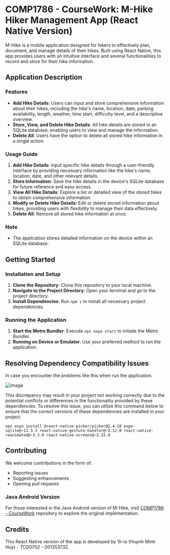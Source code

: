# COMP1786 - CourseWork: M-Hike Hiker Management App (React Native Version)

M-Hike is a mobile application designed for hikers to effectively plan, document, and manage details of their hikes. Built using React Native, this app provides users with an intuitive interface and several functionalities to record and store for their hike information.

## Application Description

### Features
- **Add Hike Details**: Users can input and store comprehensive information about their hikes, including the hike's name, location, date, parking availability, length, weather, time start, difficulty level, and a descriptive overview.
- **Store, View, and Delete Hike Details**: All hike details are stored in an SQLite database, enabling users to view and manage the information.
- **Delete All**: Users have the option to delete all stored hike information in a single action.

### Usage Guide
1. **Add Hike Details**: Input specific hike details through a user-friendly interface by providing necessary information like the hike's name, location, date, and other relevant details.
2. **Store Information**: Save the hike details in the device's SQLite database for future reference and easy access.
3. **View All Hike Details**: Explore a list or detailed view of the stored hikes to obtain comprehensive information.
4. **Modify or Delete Hike Details**: Edit or delete stored information about hikes, providing users with flexibility to manage their data effectively.
5. **Delete All**: Remove all stored hike information at once.

### Note
- The application stores detailed information on the device within an SQLite database.

## Getting Started

### Installation and Setup
1. **Clone the Repository**: Clone this repository to your local machine.
2. **Navigate to the Project Directory**: Open your terminal and go to the project directory.
3. **Install Dependencies**: Run `npm i` to install all necessary project dependencies.

### Running the Application
1. **Start the Metro Bundler**: Execute `npx expo start` to initiate the Metro Bundler.
2. **Running on Device or Emulator**: Use your preferred method to run the application.

## Resolving Dependency Compatibility Issues

In case you encounter the problems like this when run the application.

![image](https://github.com/1Ir-is/COMP1786-CourseWork-ReWork/assets/93533202/2bf66249-5b35-4ba1-8946-931833fbdbf5)

This discrepancy may result in your project not working correctly due to the potential conflicts or differences in the functionality provided by these dependencies.
To resolve this issue, you can utilize this command below to ensure that the correct versions of these dependencies are installed in your project.
```
npx expo install @react-native-picker/picker@2.4.10 expo-sqlite@~11.3.3 react-native-gesture-handler@~2.12.0 react-native-reanimated@~3.3.0 react-native-screens@~3.22.0
```
## Contributing
We welcome contributions in the form of:
- Reporting issues
- Suggesting enhancements
- Opening pull requests

### Java Android Version
For those interested in the Java Android version of M-Hike, visit [COMP1786 - CourseWork](https://github.com/1Ir-is/COMP1786-CourseWork) repository to explore the original implementation.

## Credits
This React Native version of the app is developed by 1Ir-is (Huynh Minh Huy) - TCD0702 - 001353732.
